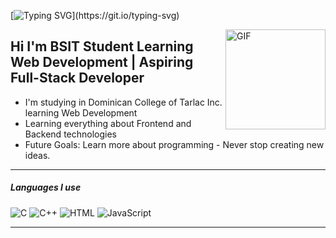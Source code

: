 [![Typing SVG](https://readme-typing-svg.demolab.com?font=Fira+Code&size=30&duration=2000&pause=1000&color=7DE5ED&width=435&lines=Hi!+I'm+Joyce+Kenn;BSIT+3rd+year+student;Welcome+to+my+profile.)](https://git.io/typing-svg)

<img align="right" alt="GIF" height="160px" src="https://media.giphy.com/media/26tn33aiTi1jkl6H6/giphy.gif" />

## Hi I'm BSIT Student Learning Web Development | Aspiring Full-Stack Developer

- I'm studying in Dominican College of Tarlac Inc. learning Web Development
- Learning everything about Frontend and Backend technologies 
- Future Goals: Learn more about programming - Never stop creating new ideas.

---

##### Languages I use

![C](https://img.shields.io/badge/-C-000000?style=flat&logo=c)
![C++](https://img.shields.io/badge/-C++-000000?style=flat&logo=c%2B%2B)
![HTML](https://img.shields.io/badge/-HTML5-000000?style=flat&logo=html5)
![JavaScript](https://img.shields.io/badge/-JavaScript-000000?style=flat&logo=javascript)


---
